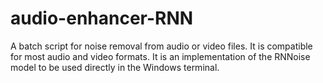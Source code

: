 # audio-enhancer-RNN
A batch script for noise removal from audio or video files. It is compatible for most audio and video formats. It is an implementation of the RNNoise model to be used directly in the Windows terminal.
